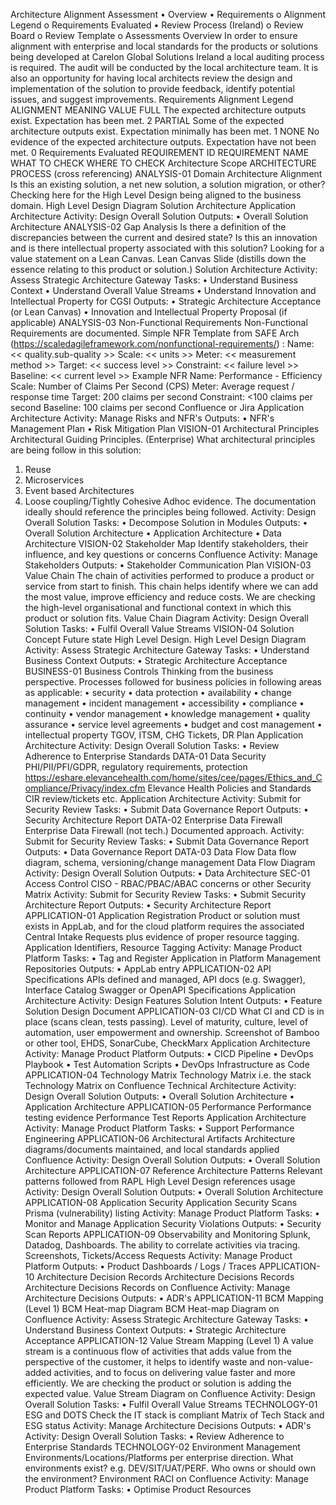 Architecture Alignment Assessment
•	Overview
•	Requirements 
o	Alignment Legend
o	Requirements Evaluated
•	Review Process (Ireland) 
o	Review Board
o	Review Template
o	Assessments
Overview
In order to ensure alignment with enterprise and local standards for the products or solutions being developed at Carelon Global Solutions Ireland a local auditing process is required. The audit will be conducted by the local architecture team. It is also an opportunity for having local architects review the design and implementation of the solution to provide feedback, identify potential issues, and suggest improvements.
Requirements
Alignment Legend
ALIGNMENT 	MEANING	VALUE
FULL	The expected architecture outputs exist. Expectation has been met.	2
PARTIAL	Some of the expected architecture outputs exist. Expectation minimally has been met.	1
NONE	No evidence of the expected architecture outputs. Expectation have not been met.	0
Requirements Evaluated 
REQUIREMENT ID 	REQUIREMENT NAME	WHAT TO CHECK	WHERE TO CHECK 	Architecture
Scope	ARCHITECTURE PROCESS (cross referencing)
ANALYSIS-01	Domain Architecture Alignment	Is this an existing solution, a net new solution, a solution migration, or other? Checking here for the High Level Design being aligned to the business domain.	High Level Design Diagram	Solution Architecture
Application Architecture	Activity: Design Overall Solution
Outputs:
•	Overall Solution Architecture
ANALYSIS-02	Gap Analysis	Is there a definition of the discrepancies between the current and desired state? Is this an innovation and is there intellectual property associated with this solution? Looking for a value statement on a Lean Canvas. 	Lean Canvas Slide (distills down the essence relating to this product or solution.)	Solution Architecture	Activity: Assess Strategic Architecture Gateway
Tasks:
•	Understand Business Context
•	Understand Overall Value Streams
•	Understand Innovation and Intellectual Property for CGSI
Outputs:
•	Strategic Architecture Acceptance (or Lean Canvas)
•	Innovation and Intellectual Property Proposal (if applicable)
ANALYSIS-03	Non-Functional Requirements	Non-Functional Requirements are documented. 
Simple NFR Template from SAFE Arch (https://scaledagileframework.com/nonfunctional-requirements/) :
Name: << quality.sub-quality >>
Scale: << units >>
Meter: << measurement method >>
Target: << success level >>
Constraint: << failure level >>
Baseline: << current level >>
Example NFR
Name: Performance - Efficiency
Scale: Number of Claims Per Second (CPS)
Meter: Average request / response time
Target: 200 claims per second
Constraint: <100 claims per second
Baseline: 100 claims per second	Confluence or Jira	Application Architecture	Activity: Manage Risks and NFR's
Outputs:
•	NFR's Management Plan
•	Risk Mitigation Plan
VISION-01	Architectural Principles	Architectural Guiding Principles. (Enterprise)
What architectural principles are being follow in this solution:
1.	Reuse
2.	Microservices
3.	Event based Architectures 
4.	Loose coupling/Tightly Cohesive	Adhoc evidence. The documentation ideally should reference the principles being followed.		Activity: Design Overall Solution
Tasks:
•	Decompose Solution in Modules
Outputs:
•	Overall Solution Architecture
•	Application Architecture
•	Data Architecture
VISION-02	Stakeholder Map	Identify stakeholders, their influence, and key questions or concerns	Confluence		Activity: Manage Stakeholders
Outputs:
•	Stakeholder Communication Plan
VISION-03	Value Chain	The chain of activities performed to produce a product or service from start to finish. This chain helps identify where we can add the most value, improve efficiency and reduce costs. We are checking the high-level organisational and functional context in which this product or solution fits.	Value Chain Diagram		Activity: Design Overall Solution
Tasks:
•	Fulfil Overall Value Streams 
VISION-04	Solution Concept	Future state High Level Design.	High Level Design Diagram	 	Activity: Assess Strategic Architecture Gateway
Tasks:
•	Understand Business Context
Outputs:
•	Strategic Architecture Acceptance
BUSINESS-01	Business Controls	Thinking from the business perspective. Processes followed for business policies in following areas as applicable:
•	security
•	data protection
•	availability
•	change management
•	incident management
•	accessibility
•	compliance
•	continuity
•	vendor management
•	knowledge management
•	quality assurance
•	service level agreements
•	budget and cost management
•	intellectual property	TGOV, ITSM, CHG Tickets, DR Plan	Application Architecture	Activity: Design Overall Solution
Tasks:
•	Review Adherence to Enterprise Standards
DATA-01	Data Security	PHI/PII/PFI/GDPR, regulatory requirements, protection
https://eshare.elevancehealth.com/home/sites/cee/pages/Ethics_and_Compliance/Privacy/index.cfm
Elevance Health Policies and Standards
CIR review/tickets etc.	Application Architecture	Activity: Submit for Security Review
Tasks:
•	Submit Data Governance Report
Outputs:
•	Security Architecture Report 
DATA-02	Enterprise Data Firewall	Enterprise Data Firewall (not tech.)	Documented approach.		Activity: Submit for Security Review
Tasks:
•	Submit Data Governance Report
Outputs:
•	Data Governance Report
DATA-03	Data Flow	Data flow diagram, schema, versioning/change management	Data Flow Diagram		Activity: Design Overall Solution
Outputs:
•	Data Architecture
SEC-01	Access Control	CISO - RBAC/PBAC/ABAC concerns or other	Security Matrix		Activity: Submit for Security Review
Tasks:
•	Submit Security Architecture Report
Outputs:
•	Security Architecture Report
APPLICATION-01	Application Registration	Product or solution must exists in AppLab, and for the cloud platform requires the associated Central Intake Requests plus evidence of proper resource tagging.	Application Identifiers, Resource Tagging		Activity: Manage Product Platform
Tasks:
•	Tag and Register Application in Platform Management Repositories
Outputs:
•	AppLab entry
APPLICATION-02	API Specifications	APIs defined and managed, API docs (e.g. Swagger), Interface Catalog	Swagger or OpenAPI Specifications	Application Architecture	Activity: Design Features Solution Intent
Outputs:
•	Feature Solution Design Document
APPLICATION-03	CI/CD	What CI and CD is in place (scans clean, tests passing). Level of maturity, culture, level of automation, user empowerment and ownership.	Screenshot of Bamboo or other tool, EHDS, SonarCube, CheckMarx	Application Architecture	Activity: Manage Product Platform
Outputs:
•	CICD Pipeline
•	DevOps Playbook
•	Test Automation Scripts
•	DevOps Infrastructure as Code
APPLICATION-04	Technology Matrix	Technology Matrix i.e. the stack	Technology Matrix on Confluence	Technical Architecture	Activity: Design Overall Solution
Outputs:
•	Overall Solution Architecture
•	Application Architecture
APPLICATION-05	Performance	Performance testing evidence	Performance Test Reports	Application Architecture	Activity: Manage Product Platform
Tasks:
•	Support Performance Engineering
APPLICATION-06	Architectural Artifacts	Architecture diagrams/documents maintained, and local standards applied	Confluence		Activity: Design Overall Solution
Outputs:
•	Overall Solution Architecture
APPLICATION-07	Reference Architecture Patterns 	Relevant patterns followed from RAPL	High Level Design references usage		Activity: Design Overall Solution
Outputs:
•	Overall Solution Architecture
APPLICATION-08	Application Security	Application Security Scans	Prisma (vulnerability) listing		Activity: Manage Product Platform
Tasks:
•	Monitor and Manage Application Security Violations
Outputs:
•	Security Scan Reports
APPLICATION-09	Observability and Monitoring	Splunk, Datadog, Dashboards. The ability to correlate activities via tracing.	Screenshots, Tickets/Access Requests		Activity: Manage Product Platform
Outputs:
•	Product Dashboards / Logs / Traces
APPLICATION-10	Architecture Decision Records	Architecture Decisions Records	Architecture Decisions Records on Confluence		Activity: Manage Architecture Decisions
Outputs:
•	ADR's
APPLICATION-11	BCM Mapping (Level 1)	BCM Heat-map Diagram	BCM Heat-map Diagram on Confluence		Activity: Assess Strategic Architecture Gateway
Tasks:
•	Understand Business Context
Outputs:
•	Strategic Architecture Acceptance
APPLICATION-12	Value Stream Mapping (Level 1)	A value stream is a continuous flow of activities that adds value from the perspective of the customer, it helps to identify waste and non-value-added activities, and to focus on delivering value faster and more efficiently. We are checking the product or solution is adding the expected value.	Value Stream Diagram on Confluence		Activity: Design Overall Solution
Tasks:
•	Fulfil Overall Value Streams 
TECHNOLOGY-01	ESG and DOTS	Check the IT stack is compliant	Matrix of Tech Stack and ESG status		Activity: Manage Architecture Decisions
Outputs:
•	ADR's
Activity: Design Overall Solution
Tasks:
•	Review Adherence to Enterprise Standards
TECHNOLOGY-02	Environment Management	Environments/Locations/Platforms per enterprise direction. What environments exist? e.g. DEV/SIT/UAT/PERF. Who owns or should own the environment?	Environment RACI on Confluence		Activity: Manage Product Platform
Tasks:
•	Optimise Product Resources
